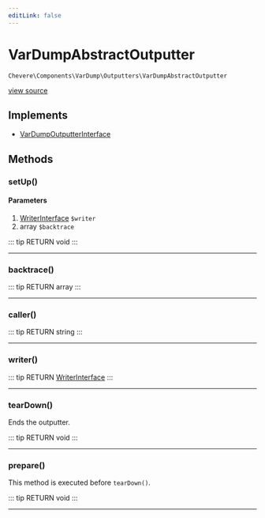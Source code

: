 ```yaml
---
editLink: false
---
```


# VarDumpAbstractOutputter

`Chevere\Components\VarDump\Outputters\VarDumpAbstractOutputter`

[view source](https://github.com/chevere/chevere/blob/master/src/Chevere/Components/VarDump/Outputters/VarDumpAbstractOutputter.php)

## Implements

- [VarDumpOutputterInterface](../../../Interfaces/VarDump/VarDumpOutputterInterface.md)

## Methods

### setUp()

#### Parameters

1. [WriterInterface](../../../Interfaces/Writer/WriterInterface.md) `$writer`
2. array `$backtrace`

::: tip RETURN
void
:::

---

### backtrace()

::: tip RETURN
array
:::

---

### caller()

::: tip RETURN
string
:::

---

### writer()

::: tip RETURN
[WriterInterface](../../../Interfaces/Writer/WriterInterface.md)
:::

---

### tearDown()

Ends the outputter.

::: tip RETURN
void
:::

---

### prepare()

This method is executed before `tearDown()`.

::: tip RETURN
void
:::

---
